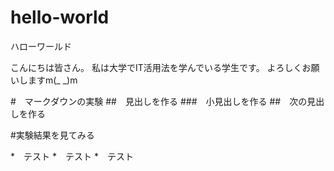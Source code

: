 # hello-world
ハローワールド

こんにちは皆さん。
私は大学でIT活用法を学んでいる学生です。
よろしくお願いしますm(_ _)m

#　マークダウンの実験
##　見出しを作る
###　小見出しを作る
##　次の見出しを作る

#実験結果を見てみる

*　テスト
*　テスト
*　テスト
